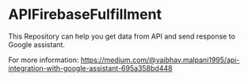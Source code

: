 # APIFirebaseFulfillment

This Repository can help you get data from API and send response to Google assistant.

For more information:
https://medium.com/@vaibhav.malpani1995/api-integration-with-google-assistant-695a358bd448